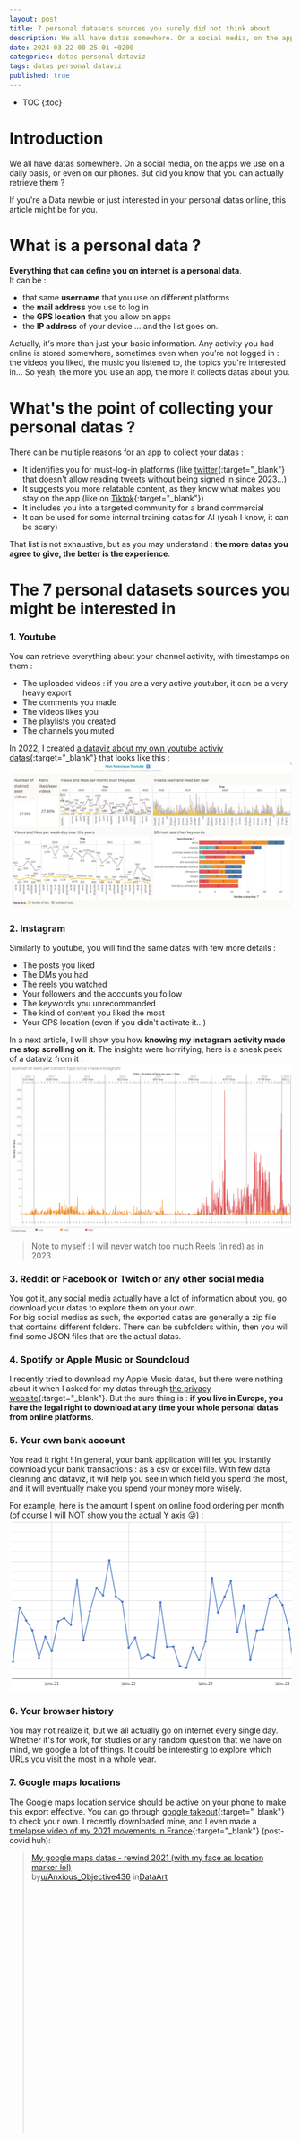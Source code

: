 ```yaml
---
layout: post
title: 7 personal datasets sources you surely did not think about
description: We all have datas somewhere. On a social media, on the apps we use on a daily basis, or even on our phones. But did you know that you can actually retrieve them ?
date: 2024-03-22 00-25-01 +0200
categories: datas personal dataviz
tags: datas personal dataviz
published: true
---
```


* TOC
{:toc}

# Introduction
We all have datas somewhere. On a social media, on the apps we use on a daily basis, or even on our phones. But did you know that you can actually retrieve them ?   

If you're a Data newbie or just interested in your personal datas online, this article might be for you.

# What is a personal data ?
**Everything that can define you on internet is a personal data**.   
It can be :
- that same **username** that you use on different platforms
- the **mail address** you use to log in
- the **GPS location** that you allow on apps
- the **IP address** of your device
... and the list goes on.   

Actually, it's more than just your basic information. Any activity you had online is stored somewhere, sometimes even when you're not logged in : the videos you liked, the music you listened to, the topics you're interested in... So yeah, the more you use an app, the more it collects datas about you.

# What's the point of collecting your personal datas ?
There can be multiple reasons for an app to collect your datas :   
- It identifies you for must-log-in platforms (like [twitter](https://x.com){:target="_blank"} that doesn't allow reading tweets without being signed in since 2023...)
- It suggests you more relatable content, as they know what makes you stay on the app (like on [Tiktok](https://tiktok.com){:target="_blank"})
- It includes you into a targeted community for a brand commercial
- It can be used for some internal training datas for AI (yeah I know, it can be scary)

That list is not exhaustive, but as you may understand : **the more datas you agree to give, the better is the experience**.

# The 7 personal datasets sources you might be interested in
### 1. Youtube
You can retrieve everything about your channel activity, with timestamps on them :
- The uploaded videos : if you are a very active youtuber, it can be a very heavy export 
- The comments you made
- The videos likes you
- The playlists you created
- The channels you muted

In 2022, I created [a dataviz about my own youtube activiy datas](https://jadynekena.com/projets-donnees-personnelles/?id=mon-historique-youtube&src=84b58af7-5bd1-427b-92f5-a7b2ee9a7b6a#){:target="_blank"} that looks like this :   
![My youtube activity dataviz 2022](../assets/img/2024-03-22/my-youtube-activity-dataviz-2022.png)

### 2. Instagram
Similarly to youtube, you will find the same datas with few more details :
- The posts you liked
- The DMs you had
- The reels you watched
- Your followers and the accounts you follow
- The keywords you unrecommanded
- The kind of content you liked the most
- Your GPS location (even if you didn't activate it...)

In a next article, I will show you how **knowing my instagram activity made me stop scrolling on it**. The insights were horrifying, here is a sneak peek of a dataviz from it :   
![Number of likes per content type since I have Instagram](../assets/img/2024-03-22/instagram-content-i-liked.png) 

> Note to myself : I will never watch too much Reels (in red) as in 2023...

### 3. Reddit or Facebook or Twitch or any other social media
You got it, any social media actually have a lot of information about you, go download your datas to explore them on your own.  
For big social medias as such, the exported datas are generally a zip file that contains different folders. There can be subfolders within, then you will find some JSON files that are the actual datas.

### 4. Spotify or Apple Music or Soundcloud
I recently tried to download my Apple Music datas, but there were nothing about it when I asked for my datas through [the privacy website](https://privacy.apple.com){:target="_blank"}. But the sure thing is : **if you live in Europe, you have the legal right to download at any time your whole personal datas from online platforms**.

### 5. Your own bank account
You read it right ! In general, your bank application will let you instantly download your bank transactions : as a csv or excel file. With few data cleaning and dataviz, it will help you see in which field you spend the most, and it will eventually make you spend your money more wisely.

For example, here is the amount I spent on online food ordering per month (of course I will NOT show you the actual Y axis 😜) :   
![Payments on online food ordering](../assets/img/2024-03-22/online-food-ordering-payments.png)



### 6. Your browser history
You may not realize it, but we all actually go on internet every single day. Whether it's for work, for studies or any random question that we have on mind, we google a lot of things. It could be interesting to explore which URLs you visit the most in a whole year.

### 7. Google maps locations
The Google maps location service should be active on your phone to make this export effective. You can go through [google takeout](https://takeout.google.com/settings/takeout){:target="_blank"} to check your own. I recently downloaded mine, and I even made a [timelapse video of my 2021 movements in France](https://www.reddit.com/r/DataArt/s/YEY1BfpxDC){:target="_blank"} (post-covid huh):
<blockquote class="reddit-embed-bq" style="height:500px" data-embed-height="739"><a href="https://www.reddit.com/r/DataArt/comments/1b6q0tv/my_google_maps_datas_rewind_2021_with_my_face_as/">My google maps datas - rewind 2021 (with my face as location marker lol)</a><br> by<a href="https://www.reddit.com/user/Anxious_Objective436/">u/Anxious_Objective436</a> in<a href="https://www.reddit.com/r/DataArt/">DataArt</a></blockquote><script async="" src="https://embed.reddit.com/widgets.js" charset="UTF-8"></script>

